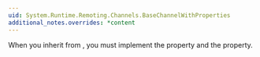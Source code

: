 ```yaml
---
uid: System.Runtime.Remoting.Channels.BaseChannelWithProperties
additional_notes.overrides: *content
---
```


<p>When you inherit from <xref href="System.Runtime.Remoting.Channels.BaseChannelWithProperties"></xref>, you must implement the <xref href="System.Runtime.Remoting.Channels.BaseChannelObjectWithProperties.Keys"></xref> property and the <xref href="System.Runtime.Remoting.Channels.BaseChannelObjectWithProperties.Item(System.Object)"></xref> property.</p>


